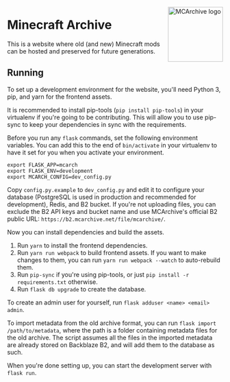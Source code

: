 <img src="https://avatars3.githubusercontent.com/u/26308620" alt="MCArchive logo"
     width="128" height="128" align="right" />

# Minecraft Archive

This is a website where old (and new) Minecraft mods can be hosted and
preserved for future generations.

## Running

To set up a development environment for the website, you'll need Python 3, pip,
and yarn for the frontend assets.

It is recommended to install pip-tools (`pip install pip-tools`) in your
virtualenv if you're going to be contributing. This will allow you to use
pip-sync to keep your dependencies in sync with the requirements.

Before you run any `flask` commands, set the following environment variables.
You can add this to the end of `bin/activate` in your virtualenv to have it set
for you when you activate your environment.

```
export FLASK_APP=mcarch
export FLASK_ENV=development
export MCARCH_CONFIG=dev_config.py
```

Copy `config.py.example` to `dev_config.py` and edit it to configure your
database (PostgreSQL is used in production and recommended for development),
Redis, and B2 bucket. If you're not uploading files, you can exclude the B2 API
keys and bucket name and use MCArchive's official B2 public URL:
`https://b2.mcarchive.net/file/mcarchive/`.

Now you can install dependencies and build the assets.

1. Run `yarn` to install the frontend dependencies.
2. Run `yarn run webpack` to build frontend assets. If you want to make changes
   to them, you can run `yarn run webpack --watch` to auto-rebuild them.
3. Run `pip-sync` if you're using pip-tools, or just `pip install -r
   requirements.txt` otherwise.
4. Run `flask db upgrade` to create the database.

To create an admin user for yourself, run `flask adduser <name> <email> admin`.

To import metadata from the old archive format, you can run `flask import
/path/to/metadata`, where the path is a folder containing metadata files for
the old archive. The script assumes all the files in the imported metadata are
already stored on Backblaze B2, and will add them to the database as such.

When you're done setting up, you can start the development server with `flask
run`.

